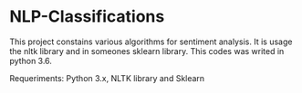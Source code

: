# NLP-Classifications

This project constains various algorithms for sentiment analysis.
It is usage the nltk library and in someones sklearn library.
This codes was writed in python 3.6.

Requeriments: 
	Python 3.x, 
	NLTK library and
	Sklearn
